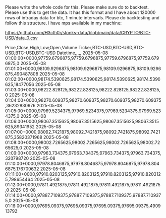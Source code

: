 Please write the whole code for this. Please make sure do to backtest. Please use this to get the data. It has this format and I have about 120000 rows of intraday data for btc, 1 minute intervarls. Please do backtesting and follow this structure. I have mps available in my machine:

https://github.com/H3cth0r/stonks-data/blob/main/data/CRYPTO/BTC-USD/data_0.csv


Price,Close,High,Low,Open,Volume
Ticker,BTC-USD,BTC-USD,BTC-USD,BTC-USD,BTC-USD
Datetime,,,,,
2025-05-08 01:00:00+0000,97759.6796875,97759.6796875,97759.6796875,97759.6796875,0
2025-05-08 01:01:00+0000,98109.9296875,98109.9296875,98109.9296875,98109.9296875,490487808
2025-05-08 01:02:00+0000,98174.5390625,98174.5390625,98174.5390625,98174.5390625,18477056
2025-05-08 01:03:00+0000,98222.828125,98222.828125,98222.828125,98222.828125,0
2025-05-08 01:04:00+0000,98270.609375,98270.609375,98270.609375,98270.609375,36232830976
2025-05-08 01:05:00+0000,97969.5234375,97969.5234375,97969.5234375,97969.5234375,0
2025-05-08 01:06:00+0000,98067.3515625,98067.3515625,98067.3515625,98067.3515625,89341952
2025-05-08 01:07:00+0000,98092.7421875,98092.7421875,98092.7421875,98092.7421875,35820371968
2025-05-08 01:08:00+0000,98002.7265625,98002.7265625,98002.7265625,98002.7265625,0
2025-05-08 01:09:00+0000,97963.734375,97963.734375,97963.734375,97963.734375,320798720
2025-05-08 01:10:00+0000,97978.8046875,97978.8046875,97978.8046875,97978.8046875,176709632
2025-05-08 01:11:00+0000,97910.8203125,97910.8203125,97910.8203125,97910.8203125,798654464
2025-05-08 01:12:00+0000,97811.4921875,97811.4921875,97811.4921875,97811.4921875,0
2025-05-08 01:14:00+0000,97887.7109375,97887.7109375,97887.7109375,97887.7109375,0
2025-05-08 01:16:00+0000,97695.09375,97695.09375,97695.09375,97695.09375,490913792

